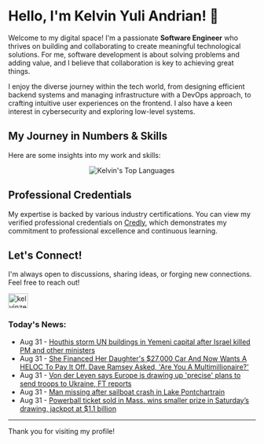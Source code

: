 # Hello, I'm Kelvin Yuli Andrian! 👋

Welcome to my digital space! I'm a passionate **Software Engineer** who thrives on building and collaborating to create meaningful technological solutions. For me, software development is about solving problems and adding value, and I believe that collaboration is key to achieving great things.

I enjoy the diverse journey within the tech world, from designing efficient backend systems and managing infrastructure with a DevOps approach, to crafting intuitive user experiences on the frontend. I also have a keen interest in cybersecurity and exploring low-level systems.

## My Journey in Numbers & Skills

Here are some insights into my work and skills:

<p align="center">
  <img src="https://github-readme-stats.vercel.app/api/top-langs/?username=kelvinzer0&layout=compact&theme=radical" alt="Kelvin's Top Languages" />
</p>

## Professional Credentials

My expertise is backed by various industry certifications. You can view my verified professional credentials on [Credly](https://www.credly.com/users/kelvin-yuli-andrian/badges), which demonstrates my commitment to professional excellence and continuous learning.

## Let's Connect!

I'm always open to discussions, sharing ideas, or forging new connections. Feel free to reach out!

<p align="left">
    <a href="https://linkedin.com/in/kelvinzero" target="blank"><img align="center" src="https://cdn.jsdelivr.net/npm/simple-icons@3.0.1/icons/linkedin.svg" alt="kelvinzero" height="30" width="40" /></a>
</p>

### Today's News:

<!-- feed start -->
- Aug 31 - [Houthis storm UN buildings in Yemeni capital after Israel killed PM and other ministers](https://www.yahoo.com/news/articles/houthis-storm-un-building-yemeni-143341461.html)
- Aug 31 - [She Financed Her Daughter's $27,000 Car And Now Wants A HELOC To Pay It Off. Dave Ramsey Asked, 'Are You A Multimillionaire?'](https://finance.yahoo.com/news/she-financed-her-daughters-27-200124413.html)
- Aug 31 - [Von der Leyen says Europe is drawing up 'precise' plans to send troops to Ukraine, FT reports](https://www.yahoo.com/news/articles/von-der-leyen-says-europe-173254566.html)
- Aug 31 - [Man missing after sailboat crash in Lake Pontchartrain](https://www.yahoo.com/news/articles/man-missing-sailboat-crash-lake-170943699.html)
- Aug 31 - [Powerball ticket sold in Mass. wins smaller prize in Saturday’s drawing, jackpot at $1.1 billion](https://www.yahoo.com/news/articles/powerball-ticket-sold-mass-wins-162747657.html)
<!-- feed end -->

---

Thank you for visiting my profile!
